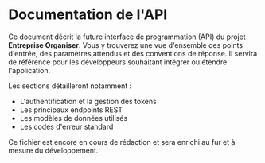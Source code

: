 # Documentation de l'API

Ce document décrit la future interface de programmation (API) du projet **Entreprise Organiser**. Vous y trouverez une vue d'ensemble des points d'entrée, des paramètres attendus et des conventions de réponse. Il servira de référence pour les développeurs souhaitant intégrer ou étendre l'application.

Les sections détailleront notamment :

- L'authentification et la gestion des tokens
- Les principaux endpoints REST
- Les modèles de données utilisés
- Les codes d'erreur standard

Ce fichier est encore en cours de rédaction et sera enrichi au fur et à mesure du développement.
